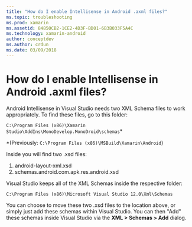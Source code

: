 ```yaml
---
title: "How do I enable Intellisense in Android .axml files?"
ms.topic: troubleshooting
ms.prod: xamarin
ms.assetid: 84850CB2-1CE2-4D3F-BD01-6B3B033F5A4C
ms.technology: xamarin-android
author: conceptdev
ms.author: crdun
ms.date: 03/09/2018
---
```


# How do I enable Intellisense in Android .axml files?

Android Intellisense in Visual Studio needs two XML Schema files to work appropriately. To find these files, go to this folder:

`C:\Program Files (x86)\Xamarin Studio\AddIns\MonoDevelop.MonoDroid\schemas`*

*(Previously: `C:\Program Files (x86)\MSBuild\Xamarin\Android`)

Inside you will find two .xsd files:

1. android-layout-xml.xsd
2. schemas.android.com.apk.res.android.xsd

Visual Studio keeps all of the XML Schemas inside the respective folder:

`C:\Program Files (x86)\Microsoft Visual Studio 12.0\Xml\Schemas`

You can choose to move these two .xsd files to the location above, or simply just add these schemas within Visual Studio. You can then "Add" these schemas inside Visual Studio via the **XML > Schemas > Add** dialog.






